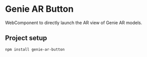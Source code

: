 # Genie AR Button

WebComponent to directly launch the AR view of Genie AR models.

## Project setup
```
npm install genie-ar-button
```
